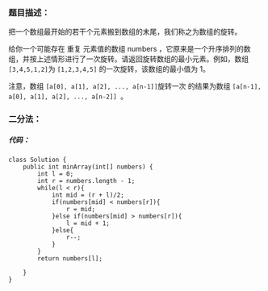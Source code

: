 ### 题目描述：

把一个数组最开始的若干个元素搬到数组的末尾，我们称之为数组的旋转。

给你一个可能存在 重复 元素值的数组 numbers ，它原来是一个升序排列的数组，并按上述情形进行了一次旋转。请返回旋转数组的最小元素。例如，数组` [3,4,5,1,2]`为 `[1,2,3,4,5]` 的一次旋转，该数组的最小值为 1。  

注意，数组 `[a[0], a[1], a[2], ..., a[n-1]]`旋转一次 的结果为数组 `[a[n-1], a[0], a[1], a[2], ..., a[n-2]] `。



### 二分法：

##### 代码：

```jsva
class Solution {
    public int minArray(int[] numbers) {
        int l = 0;
        int r = numbers.length - 1;
        while(l < r){
            int mid = (r + l)/2;
            if(numbers[mid] < numbers[r]){
                r = mid;
            }else if(numbers[mid] > numbers[r]){
                l = mid + 1;
            }else{
                r--;
            }
        }
        return numbers[l];

    }
}
```

